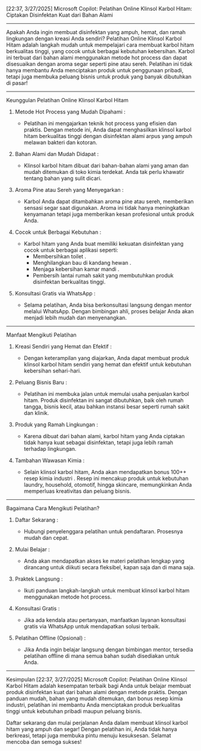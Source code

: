 [22:37, 3/27/2025] Microsoft Copilot: Pelatihan Online Klinsol Karbol Hitam: Ciptakan Disinfektan Kuat dari Bahan Alami

---

Apakah Anda ingin membuat disinfektan yang ampuh, hemat, dan ramah lingkungan dengan kreasi Anda sendiri? Pelatihan Online Klinsol Karbol Hitam adalah langkah mudah untuk mempelajari cara membuat karbol hitam berkualitas tinggi, yang cocok untuk berbagai kebutuhan kebersihan. Karbol ini terbuat dari bahan alami menggunakan metode hot process dan dapat disesuaikan dengan aroma segar seperti pine atau sereh. Pelatihan ini tidak hanya membantu Anda menciptakan produk untuk penggunaan pribadi, tetapi juga membuka peluang bisnis untuk produk yang banyak dibutuhkan di pasar!

---

Keunggulan Pelatihan Online Klinsol Karbol Hitam

1. Metode Hot Process yang Mudah Dipahami :
   - Pelatihan ini mengajarkan teknik hot process yang efisien dan praktis. Dengan metode ini, Anda dapat menghasilkan klinsol karbol hitam berkualitas tinggi dengan disinfektan alami arpus yang ampuh melawan bakteri dan kotoran.

2. Bahan Alami dan Mudah Didapat :
   - Klinsol karbol hitam dibuat dari bahan-bahan alami yang aman dan mudah ditemukan di toko kimia terdekat. Anda tak perlu khawatir tentang bahan yang sulit dicari.

3. Aroma Pine atau Sereh yang Menyegarkan :
   - Karbol Anda dapat ditambahkan aroma pine atau sereh, memberikan sensasi segar saat digunakan. Aroma ini tidak hanya meningkatkan kenyamanan tetapi juga memberikan kesan profesional untuk produk Anda.

4. Cocok untuk Berbagai Kebutuhan :
   - Karbol hitam yang Anda buat memiliki kekuatan disinfektan yang cocok untuk berbagai aplikasi seperti:
     - Membersihkan toilet .
     - Menghilangkan bau di kandang hewan .
     - Menjaga kebersihan kamar mandi .
     - Pembersih lantai rumah sakit yang membutuhkan produk disinfektan berkualitas tinggi.

5. Konsultasi Gratis via WhatsApp :
   - Selama pelatihan, Anda bisa berkonsultasi langsung dengan mentor melalui WhatsApp. Dengan bimbingan ahli, proses belajar Anda akan menjadi lebih mudah dan menyenangkan.

---

Manfaat Mengikuti Pelatihan

1. Kreasi Sendiri yang Hemat dan Efektif :
   - Dengan keterampilan yang diajarkan, Anda dapat membuat produk klinsol karbol hitam sendiri yang hemat dan efektif untuk kebutuhan kebersihan sehari-hari.

2. Peluang Bisnis Baru :
   - Pelatihan ini membuka jalan untuk memulai usaha penjualan karbol hitam. Produk disinfektan ini sangat dibutuhkan, baik oleh rumah tangga, bisnis kecil, atau bahkan instansi besar seperti rumah sakit dan klinik.

3. Produk yang Ramah Lingkungan :
   - Karena dibuat dari bahan alami, karbol hitam yang Anda ciptakan tidak hanya kuat sebagai disinfektan, tetapi juga lebih ramah terhadap lingkungan.

4. Tambahan Wawasan Kimia :
   - Selain klinsol karbol hitam, Anda akan mendapatkan bonus 100++ resep kimia industri . Resep ini mencakup produk untuk kebutuhan laundry, household, otomotif, hingga skincare, memungkinkan Anda memperluas kreativitas dan peluang bisnis.

---

Bagaimana Cara Mengikuti Pelatihan?

1. Daftar Sekarang :
   - Hubungi penyelenggara pelatihan untuk pendaftaran. Prosesnya mudah dan cepat.

2. Mulai Belajar :
   - Anda akan mendapatkan akses ke materi pelatihan lengkap yang dirancang untuk diikuti secara fleksibel, kapan saja dan di mana saja.

3. Praktek Langsung :
   - Ikuti panduan langkah-langkah untuk membuat klinsol karbol hitam menggunakan metode hot process.

4. Konsultasi Gratis :
   - Jika ada kendala atau pertanyaan, manfaatkan layanan konsultasi gratis via WhatsApp untuk mendapatkan solusi terbaik.

5. Pelatihan Offline (Opsional) :
   - Jika Anda ingin belajar langsung dengan bimbingan mentor, tersedia pelatihan offline di mana semua bahan sudah disediakan untuk Anda.

---

Kesimpulan
[22:37, 3/27/2025] Microsoft Copilot: Pelatihan Online Klinsol Karbol Hitam adalah kesempatan terbaik bagi Anda untuk belajar membuat produk disinfektan kuat dari bahan alami dengan metode praktis. Dengan panduan mudah, bahan yang mudah ditemukan, dan bonus resep kimia industri, pelatihan ini membantu Anda menciptakan produk berkualitas tinggi untuk kebutuhan pribadi maupun peluang bisnis.

Daftar sekarang dan mulai perjalanan Anda dalam membuat klinsol karbol hitam yang ampuh dan segar! Dengan pelatihan ini, Anda tidak hanya berkreasi, tetapi juga membuka pintu menuju kesuksesan. Selamat mencoba dan semoga sukses! 
